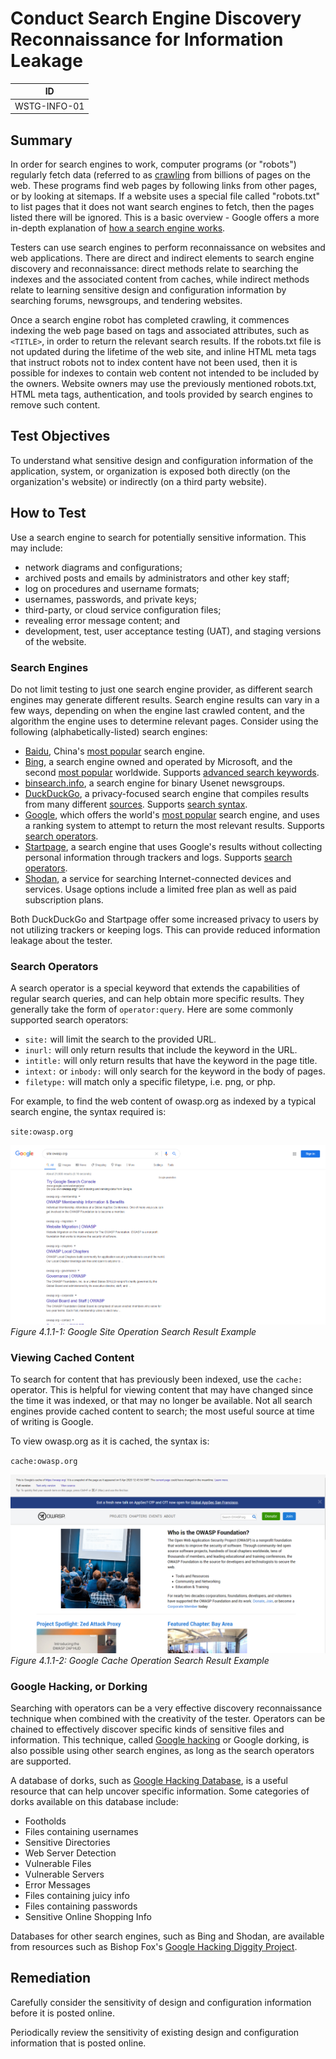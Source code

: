 # Conduct Search Engine Discovery Reconnaissance for Information Leakage

|ID          |
|------------|
|WSTG-INFO-01|

## Summary

In order for search engines to work, computer programs (or "robots") regularly fetch data (referred to as [crawling](https://en.wikipedia.org/wiki/Web_crawler) from billions of pages on the web. These programs find web pages by following links from other pages, or by looking at sitemaps. If a website uses a special file called "robots.txt" to list pages that it does not want search engines to fetch, then the pages listed there will be ignored. This is a basic overview - Google offers a more in-depth explanation of [how a search engine works](https://support.google.com/webmasters/answer/70897?hl=en).

Testers can use search engines to perform reconnaissance on websites and web applications. There are direct and indirect elements to search engine discovery and reconnaissance: direct methods relate to searching the indexes and the associated content from caches, while indirect methods relate to learning sensitive design and configuration information by searching forums, newsgroups, and tendering websites.

Once a search engine robot has completed crawling, it commences indexing the web page based on tags and associated attributes, such as `<TITLE>`, in order to return the relevant search results. If the robots.txt file is not updated during the lifetime of the web site, and inline HTML meta tags that instruct robots not to index content have not been used, then it is possible for indexes to contain web content not intended to be included by the owners. Website owners may use the previously mentioned robots.txt, HTML meta tags, authentication, and tools provided by search engines to remove such content.

## Test Objectives

To understand what sensitive design and configuration information of the application, system, or organization is exposed both directly (on the organization's website) or indirectly (on a third party website).

## How to Test

Use a search engine to search for potentially sensitive information. This may include:

- network diagrams and configurations;
- archived posts and emails by administrators and other key staff;
- log on procedures and username formats;
- usernames, passwords, and private keys;
- third-party, or cloud service configuration files;
- revealing error message content; and
- development, test, user acceptance testing (UAT), and staging versions of the website.

### Search Engines

Do not limit testing to just one search engine provider, as different search engines may generate different results. Search engine results can vary in a few ways, depending on when the engine last crawled content, and the algorithm the engine uses to determine relevant pages. Consider using the following (alphabetically-listed) search engines:

- [Baidu](https://www.baidu.com/), China's [most popular](https://en.wikipedia.org/wiki/Web_search_engine#Market_share) search engine.
- [Bing](https://www.bing.com/), a search engine owned and operated by Microsoft, and the second [most popular](https://en.wikipedia.org/wiki/Web_search_engine#Market_share) worldwide. Supports [advanced search keywords](http://help.bing.microsoft.com/#apex/18/en-US/10001/-1).
- [binsearch.info](https://binsearch.info/), a search engine for binary Usenet newsgroups.
- [DuckDuckGo](https://duckduckgo.com/), a privacy-focused search engine that compiles results from many different [sources](https://help.duckduckgo.com/results/sources/). Supports [search syntax](https://help.duckduckgo.com/duckduckgo-help-pages/results/syntax/).
- [Google](https://www.google.com/), which offers the world's [most popular](https://en.wikipedia.org/wiki/Web_search_engine#Market_share) search engine, and uses a ranking system to attempt to return the most relevant results. Supports [search operators](https://support.google.com/websearch/answer/2466433).
- [Startpage](https://www.startpage.com/), a search engine that uses Google's results without collecting personal information through trackers and logs. Supports [search operators](https://support.startpage.com/index.php?/Knowledgebase/Article/View/989/0/advanced-search-which-search-operators-are-supported-by-startpagecom).
- [Shodan](https://www.shodan.io/), a service for searching Internet-connected devices and services. Usage options include a limited free plan as well as paid subscription plans.

Both DuckDuckGo and Startpage offer some increased privacy to users by not utilizing trackers or keeping logs. This can provide reduced information leakage about the tester.

### Search Operators

A search operator is a special keyword that extends the capabilities of regular search queries, and can help obtain more specific results. They generally take the form of `operator:query`. Here are some commonly supported search operators:

- `site:` will limit the search to the provided URL.
- `inurl:` will only return results that include the keyword in the URL.
- `intitle:` will only return results that have the keyword in the page title.
- `intext:` or `inbody:` will only search for the keyword in the body of pages.
- `filetype:` will match only a specific filetype, i.e. png, or php.

For example, to find the web content of owasp.org as indexed by a typical search engine, the syntax required is:

`site:owasp.org`

![Google Site Operation Search Result Example](images/Google_site_Operator_Search_Results_Example_20200406.png)\
*Figure 4.1.1-1: Google Site Operation Search Result Example*

### Viewing Cached Content

To search for content that has previously been indexed, use the `cache:` operator. This is helpful for viewing content that may have changed since the time it was indexed, or that may no longer be available. Not all search engines provide cached content to search; the most useful source at time of writing is Google.

To view owasp.org as it is cached, the syntax is:

`cache:owasp.org`

![Google Cache Operation Search Result Example](images/Google_cache_Operator_Search_Results_Example_20200406.png)\
*Figure 4.1.1-2: Google Cache Operation Search Result Example*

### Google Hacking, or Dorking

Searching with operators can be a very effective discovery reconnaissance technique when combined with the creativity of the tester. Operators can be chained to effectively discover specific kinds of sensitive files and information. This technique, called [Google hacking](https://en.wikipedia.org/wiki/Google_hacking) or Google dorking, is also possible using other search engines, as long as the search operators are supported.

A database of dorks, such as [Google Hacking Database](https://www.exploit-db.com/google-hacking-database), is a useful resource that can help uncover specific information. Some categories of dorks available on this database include:

- Footholds
- Files containing usernames
- Sensitive Directories
- Web Server Detection
- Vulnerable Files
- Vulnerable Servers
- Error Messages
- Files containing juicy info
- Files containing passwords
- Sensitive Online Shopping Info

Databases for other search engines, such as Bing and Shodan, are available from resources such as Bishop Fox's [Google Hacking Diggity Project](https://resources.bishopfox.com/resources/tools/google-hacking-diggity/).

## Remediation

Carefully consider the sensitivity of design and configuration information before it is posted online.

Periodically review the sensitivity of existing design and configuration information that is posted online.
